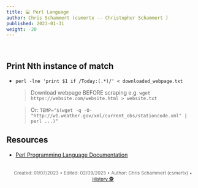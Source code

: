 ```yaml
---
title: 💻 Perl Language
author: Chris Schammert (csmertx -- Christopher Schammert )
published: 2023-01-31
weight: -20
---
```


<!-- The content of this website was written by Christopher Schammert aka Chris Schammert -->

<br />

## Print Nth instance of match

- ```perl -lne 'print $1 if /Today:(.*)/' < downloaded_webpage.txt```

    > Download webpage BEFORE scraping e.g. ```wget https://website.com/website.html > website.txt```

    > Or: ```TEMP="$(wget -q -O- "http://w1.weather.gov/xml/current_obs/stationcode.xml" | perl ...)"```

## Resources

- [Perl Programming Language Documentation](https://www.perl.org/docs.html)

<br />

<div style="text-align: center; font-size:12px; color:dimgray">
    Created: 01/07/2023 • Edited: 02/09/2025 • Author: Chris Schammert (csmertx) • 
    <a href="https://github.com/csmertx/csmertx.github.io/commits/main/content/Linux/Code/perl.md" 
       title="Github.com | csmertx \ csmertx.github.io \ commits \ main \ content \ Linux \ Code \ Perl Language">
       History 🕵️
    </a>
</div>
